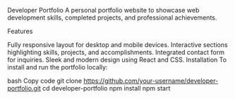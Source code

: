 Developer Portfolio
A personal portfolio website to showcase web development skills, completed projects, and professional achievements.

Features

Fully responsive layout for desktop and mobile devices.
Interactive sections highlighting skills, projects, and accomplishments.
Integrated contact form for inquiries.
Sleek and modern design using React and CSS.
Installation
To install and run the portfolio locally:

bash
Copy code
git clone https://github.com/your-username/developer-portfolio.git
cd developer-portfolio
npm install
npm start
